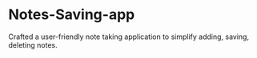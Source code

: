 # Notes-Saving-app
Crafted a user-friendly note taking application to simplify adding, saving, deleting notes. 
